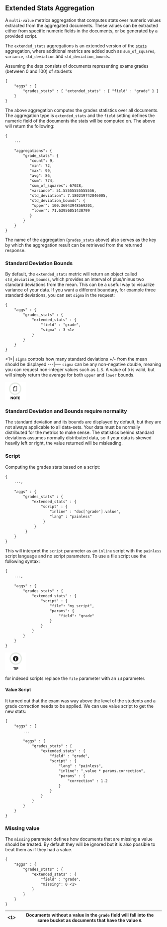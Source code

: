 ## Extended Stats Aggregation

A `multi-value` metrics aggregation that computes stats over numeric values extracted from the aggregated documents. These values can be extracted either from specific numeric fields in the documents, or be generated by a provided script.

The `extended_stats` aggregations is an extended version of the [`stats`](search-aggregations-metrics-stats-aggregation.html) aggregation, where additional metrics are added such as `sum_of_squares`, `variance`, `std_deviation` and `std_deviation_bounds`.

Assuming the data consists of documents representing exams grades (between 0 and 100) of students
    
    
    {
        "aggs" : {
            "grades_stats" : { "extended_stats" : { "field" : "grade" } }
        }
    }

The above aggregation computes the grades statistics over all documents. The aggregation type is `extended_stats` and the `field` setting defines the numeric field of the documents the stats will be computed on. The above will return the following:
    
    
    {
        ...
    
        "aggregations": {
            "grade_stats": {
               "count": 9,
               "min": 72,
               "max": 99,
               "avg": 86,
               "sum": 774,
               "sum_of_squares": 67028,
               "variance": 51.55555555555556,
               "std_deviation": 7.180219742846005,
               "std_deviation_bounds": {
                "upper": 100.36043948569201,
                "lower": 71.63956051430799
               }
            }
        }
    }

The name of the aggregation (`grades_stats` above) also serves as the key by which the aggregation result can be retrieved from the returned response.

### Standard Deviation Bounds

By default, the `extended_stats` metric will return an object called `std_deviation_bounds`, which provides an interval of plus/minus two standard deviations from the mean. This can be a useful way to visualize variance of your data. If you want a different boundary, for example three standard deviations, you can set `sigma` in the request:
    
    
    {
        "aggs" : {
            "grades_stats" : {
                "extended_stats" : {
                    "field" : "grade",
                    "sigma" : 3 <1>
                }
            }
        }
    }

<1>| `sigma` controls how many standard deviations +/- from the mean should be displayed     ---|---    `sigma` can be any non-negative double, meaning you can request non-integer values such as `1.5`. A value of `0` is valid, but will simply return the average for both `upper` and `lower` bounds.

![Note](/images/icons/note.png)

### Standard Deviation and Bounds require normality

The standard deviation and its bounds are displayed by default, but they are not always applicable to all data-sets. Your data must be normally distributed for the metrics to make sense. The statistics behind standard deviations assumes normally distributed data, so if your data is skewed heavily left or right, the value returned will be misleading.

### Script

Computing the grades stats based on a script:
    
    
    {
        ...,
    
        "aggs" : {
            "grades_stats" : {
                "extended_stats" : {
                    "script" : {
                        "inline" : "doc['grade'].value",
                        "lang" : "painless"
                     }
                 }
             }
        }
    }

This will interpret the `script` parameter as an `inline` script with the `painless` script language and no script parameters. To use a file script use the following syntax:
    
    
    {
        ...,
    
        "aggs" : {
            "grades_stats" : {
                "extended_stats" : {
                    "script" : {
                        "file": "my_script",
                        "params": {
                            "field": "grade"
                        }
                    }
                }
            }
        }
    }

![Tip](/images/icons/tip.png)

for indexed scripts replace the `file` parameter with an `id` parameter.

#### Value Script

It turned out that the exam was way above the level of the students and a grade correction needs to be applied. We can use value script to get the new stats:
    
    
    {
        "aggs" : {
            ...
    
            "aggs" : {
                "grades_stats" : {
                    "extended_stats" : {
                        "field" : "grade",
                        "script" : {
                            "lang" : "painless",
                            "inline": "_value * params.correction",
                            "params" : {
                                "correction" : 1.2
                            }
                        }
                    }
                }
            }
        }
    }

### Missing value

The `missing` parameter defines how documents that are missing a value should be treated. By default they will be ignored but it is also possible to treat them as if they had a value.
    
    
    {
        "aggs" : {
            "grades_stats" : {
                "extended_stats" : {
                    "field" : "grade",
                    "missing": 0 <1>
                }
            }
        }
    }

<1>| Documents without a value in the `grade` field will fall into the same bucket as documents that have the value `0`.     
---|---
